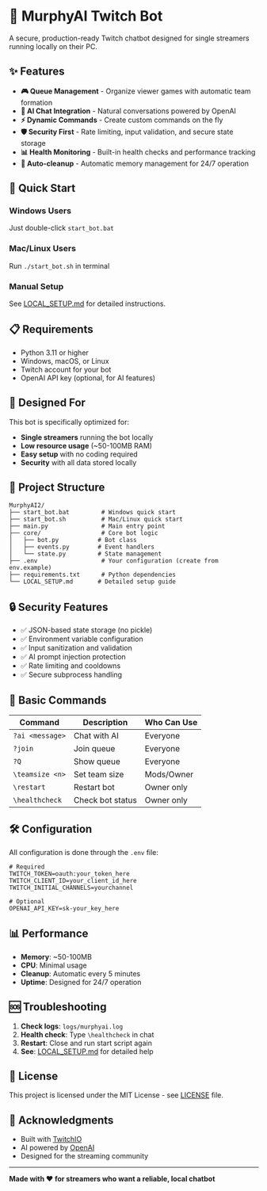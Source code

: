 # 🤖 MurphyAI Twitch Bot

A secure, production-ready Twitch chatbot designed for single streamers running locally on their PC.

## ✨ Features

- **🎮 Queue Management** - Organize viewer games with automatic team formation
- **🤖 AI Chat Integration** - Natural conversations powered by OpenAI
- **⚡ Dynamic Commands** - Create custom commands on the fly
- **🛡️ Security First** - Rate limiting, input validation, and secure state storage
- **📊 Health Monitoring** - Built-in health checks and performance tracking
- **🔄 Auto-cleanup** - Automatic memory management for 24/7 operation

## 🚀 Quick Start

### Windows Users
Just double-click `start_bot.bat`

### Mac/Linux Users
Run `./start_bot.sh` in terminal

### Manual Setup
See [LOCAL_SETUP.md](LOCAL_SETUP.md) for detailed instructions.

## 📋 Requirements

- Python 3.11 or higher
- Windows, macOS, or Linux
- Twitch account for your bot
- OpenAI API key (optional, for AI features)

## 🎯 Designed For

This bot is specifically optimized for:
- **Single streamers** running the bot locally
- **Low resource usage** (~50-100MB RAM)
- **Easy setup** with no coding required
- **Security** with all data stored locally

## 📁 Project Structure

```
MurphyAI2/
├── start_bot.bat         # Windows quick start
├── start_bot.sh          # Mac/Linux quick start
├── main.py               # Main entry point
├── core/                 # Core bot logic
│   ├── bot.py           # Bot class
│   ├── events.py        # Event handlers
│   └── state.py         # State management
├── .env                  # Your configuration (create from env.example)
├── requirements.txt      # Python dependencies
└── LOCAL_SETUP.md       # Detailed setup guide
```

## 🔒 Security Features

- ✅ JSON-based state storage (no pickle)
- ✅ Environment variable configuration
- ✅ Input sanitization and validation
- ✅ AI prompt injection protection
- ✅ Rate limiting and cooldowns
- ✅ Secure subprocess handling

## 📝 Basic Commands

| Command | Description | Who Can Use |
|---------|-------------|-------------|
| `?ai <message>` | Chat with AI | Everyone |
| `?join` | Join queue | Everyone |
| `?Q` | Show queue | Everyone |
| `\teamsize <n>` | Set team size | Mods/Owner |
| `\restart` | Restart bot | Owner only |
| `\healthcheck` | Check bot status | Owner only |

## 🛠️ Configuration

All configuration is done through the `.env` file:

```env
# Required
TWITCH_TOKEN=oauth:your_token_here
TWITCH_CLIENT_ID=your_client_id_here
TWITCH_INITIAL_CHANNELS=yourchannel

# Optional
OPENAI_API_KEY=sk-your_key_here
```

## 📊 Performance

- **Memory**: ~50-100MB
- **CPU**: Minimal usage
- **Cleanup**: Automatic every 5 minutes
- **Uptime**: Designed for 24/7 operation

## 🆘 Troubleshooting

1. **Check logs**: `logs/murphyai.log`
2. **Health check**: Type `\healthcheck` in chat
3. **Restart**: Close and run start script again
4. **See**: [LOCAL_SETUP.md](LOCAL_SETUP.md) for detailed help

## 📄 License

This project is licensed under the MIT License - see [LICENSE](LICENSE) file.

## 🙏 Acknowledgments

- Built with [TwitchIO](https://github.com/TwitchIO/TwitchIO)
- AI powered by [OpenAI](https://openai.com/)
- Designed for the streaming community

---

**Made with ❤️ for streamers who want a reliable, local chatbot**